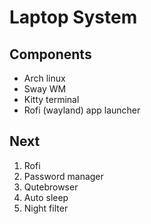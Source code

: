 # Laptop System

## Components

- Arch linux
- Sway WM
- Kitty terminal
- Rofi (wayland) app launcher

## Next

1. Rofi
2. Password manager
3. Qutebrowser
4. Auto sleep
5. Night filter
